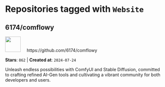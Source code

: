 # Repositories tagged with `Website`


## 6174/comflowy


<a href='https://github.com/6174/comflowy'>
<img src="https://avatars.githubusercontent.com/u/3872872?v=4" width="50" height="50"></a> &nbsp; &nbsp; https://github.com/6174/comflowy

**Stars**: `862` | **Created at**: `2024-07-24`


Unleash endless possibilities with ComfyUI and Stable Diffusion, committed to crafting refined AI-Gen tools and cultivating a vibrant community for both developers and users. 
